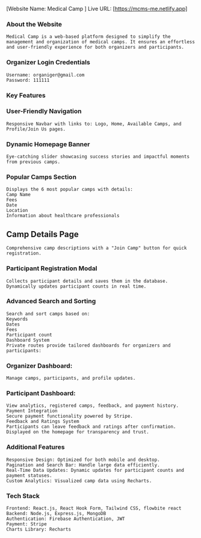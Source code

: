 [Website Name: Medical Camp ]
    Live URL: [https://mcms-me.netlify.app]

### About the Website
    Medical Camp is a web-based platform designed to simplify the management and organization of medical camps. It ensures an effortless and user-friendly experience for both organizers and participants.

### Organizer Login Credentials
    Username: organiger@gmail.com
    Password: 111111

### Key Features
### User-Friendly Navigation
    Responsive Navbar with links to: Logo, Home, Available Camps, and Profile/Join Us pages.

### Dynamic Homepage Banner
    Eye-catching slider showcasing success stories and impactful moments from previous camps.

### Popular Camps Section
    Displays the 6 most popular camps with details:
    Camp Name
    Fees
    Date
    Location
    Information about healthcare professionals

## Camp Details Page
    Comprehensive camp descriptions with a "Join Camp" button for quick registration.

### Participant Registration Modal
    Collects participant details and saves them in the database.
    Dynamically updates participant counts in real time.

### Advanced Search and Sorting
    Search and sort camps based on:
    Keywords
    Dates
    Fees
    Participant count
    Dashboard System
    Private routes provide tailored dashboards for organizers and participants:

### Organizer Dashboard:
    Manage camps, participants, and profile updates.

### Participant Dashboard:
    View analytics, registered camps, feedback, and payment history.
    Payment Integration
    Secure payment functionality powered by Stripe.
    Feedback and Ratings System
    Participants can leave feedback and ratings after confirmation.
    Displayed on the homepage for transparency and trust.

### Additional Features
    Responsive Design: Optimized for both mobile and desktop.
    Pagination and Search Bar: Handle large data efficiently.
    Real-Time Data Updates: Dynamic updates for participant counts and payment statuses.
    Custom Analytics: Visualized camp data using Recharts.

### Tech Stack
    Frontend: React.js, React Hook Form, Tailwind CSS, flowbite react
    Backend: Node.js, Express.js, MongoDB
    Authentication: Firebase Authentication, JWT
    Payment: Stripe
    Charts Library: Recharts
